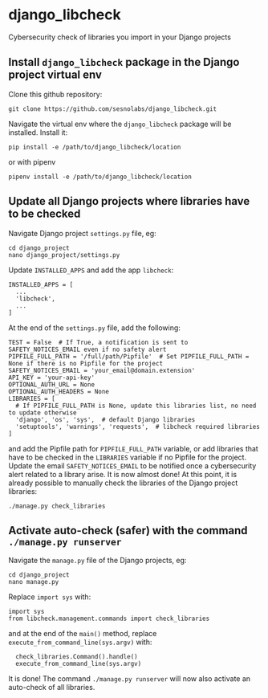 # django_libcheck
Cybersecurity check of libraries you import in your Django projects
## Install `django_libcheck` package in the Django project virtual env
Clone this github repository:
  ```
git clone https://github.com/sesnolabs/django_libcheck.git
  ```
Navigate the virtual env where the `django_libcheck` package will be installed.
Install it:
  ```
pip install -e /path/to/django_libcheck/location
  ```
or with pipenv
  ```
pipenv install -e /path/to/django_libcheck/location
  ```
## Update all Django projects where libraries have to be checked
Navigate Django project `settings.py` file, eg:
  ```
cd django_project
nano django_project/settings.py
  ```
Update `INSTALLED_APPS` and add the app `libcheck`:
  ```
INSTALLED_APPS = [
    ...
    'libcheck',
    ...
]
  ```
At the end of the `settings.py` file, add the following:
  ```
TEST = False  # If True, a notification is sent to SAFETY_NOTICES_EMAIL even if no safety alert
PIPFILE_FULL_PATH = '/full/path/Pipfile'  # Set PIPFILE_FULL_PATH = None if there is no Pipfile for the project
SAFETY_NOTICES_EMAIL = 'your_email@domain.extension'
API_KEY = 'your-api-key'
OPTIONAL_AUTH_URL = None
OPTIONAL_AUTH_HEADERS = None
LIBRARIES = [
    # If PIPFILE_FULL_PATH is None, update this libraries list, no need to update otherwise
    'django', 'os', 'sys',  # default Django libraries
    'setuptools', 'warnings', 'requests',  # libcheck required libraries
]
  ```
and add the Pipfile path for `PIPFILE_FULL_PATH` variable, or add libraries that have to be checked in the `LIBRARIES` variable if no Pipfile for the project.
Update the email `SAFETY_NOTICES_EMAIL` to be notified once a cybersecurity alert related to a library arise.
It is now almost done!
At this point, it is already possible to manually check the libraries of the Django project libraries:
  ```
./manage.py check_libraries
  ```
## Activate auto-check (safer) with the command `./manage.py runserver`
Navigate the `manage.py` file of the Django projects, eg:
  ```
cd django_project
nano manage.py
  ```
Replace `import sys` with:
  ```
import sys
from libcheck.management.commands import check_libraries
  ```
and at the end of the `main()` method, replace `execute_from_command_line(sys.argv)` with:
  ```
    check_libraries.Command().handle()
    execute_from_command_line(sys.argv)
  ```
It is done!
The command `./manage.py runserver` will now also activate an auto-check of all libraries.
